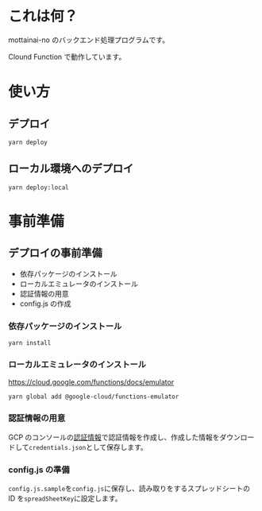 # これは何？

mottainai-no のバックエンド処理プログラムです。

Clound Function で動作しています。

# 使い方

## デプロイ

```
yarn deploy
```

## ローカル環境へのデプロイ

```
yarn deploy:local
```

# 事前準備

## デプロイの事前準備

* 依存パッケージのインストール
* ローカルエミュレータのインストール
* 認証情報の用意
* config.js の作成

### 依存パッケージのインストール

```
yarn install
```

### ローカルエミュレータのインストール

https://cloud.google.com/functions/docs/emulator

```
yarn global add @google-cloud/functions-emulator
```

### 認証情報の用意

GCP のコンソールの[認証情報](https://console.cloud.google.com/apis/credentials)で認証情報を作成し、作成した情報をダウンロードして`credentials.json`として保存します。

### config.js の準備

`config.js.sample`を`config.js`に保存し、読み取りをするスプレッドシートの ID を`spreadSheetKey`に設定します。
